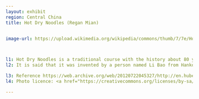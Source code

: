 ```yaml
---
layout: exhibit
region: Central China
title: Hot Dry Noodles (Regan Mian)


image-url: https://upload.wikimedia.org/wikipedia/commons/thumb/7/7e/Hot_Dry_Noodles.jpg/1280px-Hot_Dry_Noodles.jpg



l1: Hot Dry Noodles is a traditional course with the history about 80 years from Wuhan.
l2: It is said that it was invented by a person named Li Bao from Hankou, Wuhan.

l3: Reference https://web.archive.org/web/20120722045327/http://en.hubei.gov.cn/visiting_hubei/food/201204/t20120421_346549.shtml
l4: Photo licence: <a href="https://creativecommons.org/licenses/by-sa/4.0">CC BY-SA 4.0</a>

---
```

